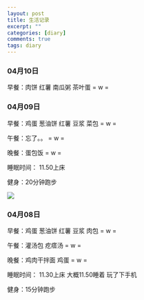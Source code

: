 ```yaml
---
layout: post
title: 生活记录
excerpt: ""
categories: [diary]
comments: true
tags: diary
---
```


### 04月10日

早餐：肉饼 红薯 南瓜粥 茶叶蛋 = w = 

### 04月09日

早餐：鸡蛋 葱油饼 红薯 豆浆 菜包 = w = 

午餐：忘了。。 = w =

晚餐：蛋包饭 = w = 

睡眠时间： 11.50上床

健身：20分钟跑步 

![](http://codytang.cn/pictures/sports/20180410094603.jpg)

### 04月08日

早餐：鸡蛋 葱油饼 红薯 豆浆 肉包 = w = 

午餐：灌汤包 疙瘩汤 = w =

晚餐：鸡肉干拌面 鸡蛋 = w = 

睡眠时间： 11.30上床 大概11.50睡着 玩了下手机

健身：15分钟跑步 


